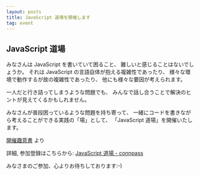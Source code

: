 ```yaml
---
layout: posts
title: JavaScript 道場を開催します
tag: event
---
```

## JavaScript 道場

みなさんは JavaScript を書いていて困ること、 難しいと感じることはないでしょうか。 それは JavaScript の言語自体が抱える複雑性であったり、 様々な環境で動作するが故の複雑性であったり、 他にも様々な要因が考えられます。

一人だと行き詰ってしまうような問題でも、 みんなで話し合うことで解決のヒントが見えてくるかもしれません。

みなさんが普段困っているような問題を持ち寄って、 一緒にコードを書きながら考えることができる実践の「場」として、 「JavaScript 道場」を開催いたします。

[開催趣意書](https://github.com/sapporojs/jsdojo/wiki/prospectus) より

詳細, 参加登録はこちらから: [JavaScript 道場 - connpass](http://connpass.com/event/1664/)

みなさまのご参加、心よりお待ちしております:-)

